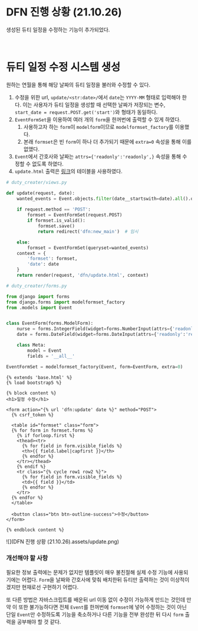 # DFN 진행 상황 (21.10.26)

생성된 듀티 일정을 수정하는 기능이 추가되었다.

<br>

# 듀티 일정 수정 시스템 생성

원하는 연월을 통해 해당 날짜의 듀티 일정을 불러와 수정할 수 있다. 

1. 수정을 위한 url, `update/<str:date>/`에서 `date`는 `YYYY-MM` 형태로 입력해야 한다. 이는 사용자가 듀티 일정을 생성할 때 선택한 날짜가 저장되는 변수, `start_date = request.POST.get('start')`와 형태가 동일하다.
2. `EventFormSet`을 이용하여 여러 개의 `form`을 한꺼번에 출력할 수 있게 하였다. 
   1. 사용하고자 하는 `form`이 `modelform`이므로 `modelformset_factory`를 이용했다.
   2. 본래 `formset`은 빈 `form`이 하나 더 추가되기 때문에 `extra=0` 속성을 통해 이를 없앴다.
3. `Event`에서 간호사와 날짜는 `attrs={'readonly':'readonly',}` 속성을 통해 수정할 수 없도록 하였다.
4. `update.html` 출력은 [링크](https://stackoverflow.com/a/2234286)의 테이블을 사용하였다.

```python
# duty_creater/views.py

def update(request, date):
    wanted_events = Event.objects.filter(date__startswith=date).all().order_by('date')
    
    if request.method == 'POST':
        formset = EventFormSet(request.POST)
        if formset.is_valid():
            formset.save()
            return redirect('dfn:new_main')  # 임시

    else:
        formset = EventFormSet(queryset=wanted_events)
    context = {
        'formset': formset,
        'date': date
    }
    return render(request, 'dfn/update.html', context)
```

```python
# duty_creater/forms.py

from django import forms
from django.forms import modelformset_factory
from .models import Event


class EventForm(forms.ModelForm):
    nurse = forms.IntegerField(widget=forms.NumberInput(attrs={'readonly':'readonly',}))
    date = forms.DateField(widget=forms.DateInput(attrs={'readonly':'readonly'}))

    class Meta:
        model = Event
        fields = '__all__'

EventFormSet = modelformset_factory(Event, form=EventForm, extra=0)
```

```django
{% extends 'base.html' %}
{% load bootstrap5 %}

{% block content %}
<h1>일정 수정</h1>

<form action="{% url 'dfn:update' date %}" method="POST">
  {% csrf_token %}

  <table id="formset" class="form">
  {% for form in formset.forms %}
    {% if forloop.first %}
    <thead><tr>
      {% for field in form.visible_fields %}
      <th>{{ field.label|capfirst }}</th>
      {% endfor %}
    </tr></thead>
    {% endif %}
    <tr class="{% cycle row1 row2 %}">
      {% for field in form.visible_fields %}
      <td>{{ field }}</td>
      {% endfor %}
    </tr>
  {% endfor %}
  </table>

  <button class="btn btn-outline-success">수정</button>
</form>

{% endblock content %}
```

![](DFN 진행 상황 (21.10.26).assets/update.png)

### 개선해야 할 사항

필요한 정보 출력에는 문제가 없지만 템플릿이 매우 불친절해 실제 수정 기능에 사용되기에는 어렵다. `Form`을 날짜와 간호사에 맞춰 배치한뒤 듀티만 출력하는 것이 이상적이겠지만 현재로선 구현하기 어렵다. 

또 다른 방법은 자바스크립트를 배운뒤 url 이동 없이 수정이 가능하게 만드는 것인데 만약 이 또한 불가능하다면 전체 `Event`를 한꺼번에 `formset`에 넣어 수정하는 것이 아닌 단일 `Event`만 수정하도록 기능을 축소하거나 다른 기능을 전부 완성한 뒤 다시 `form` 출력을 공부해야 할 것 같다.